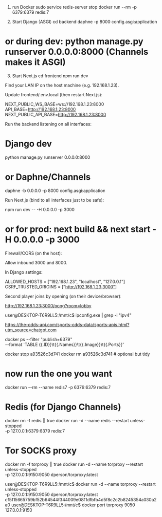1) run Docker
sudo service redis-server stop 
docker run --rm -p 6379:6379 redis:7


2) Start Django (ASGI)
cd backend
daphne -p 8000 config.asgi:application
# or during dev: python manage.py runserver 0.0.0.0:8000  (Channels makes it ASGI)


3) Start Next.js
cd frontend
npm run dev





Find your LAN IP on the host machine (e.g. 192.168.1.23).

Update frontend/.env.local (then restart Next.js):

NEXT_PUBLIC_WS_BASE=ws://192.168.1.23:8000
API_BASE=http://192.168.1.23:8000
NEXT_PUBLIC_API_BASE=http://192.168.1.23:8000


Run the backend listening on all interfaces:

# Django dev
python manage.py runserver 0.0.0.0:8000
# or Daphne/Channels
daphne -b 0.0.0.0 -p 8000 config.asgi:application


Run Next.js (bind to all interfaces just to be safe):

npm run dev -- -H 0.0.0.0 -p 3000
# or for prod: next build && next start -H 0.0.0.0 -p 3000


Firewall/CORS (on the host):

Allow inbound 3000 and 8000.

In Django settings:

ALLOWED_HOSTS = ["192.168.1.23", "localhost", "127.0.0.1"]
CSRF_TRUSTED_ORIGINS = ["http://192.168.1.23:3000"]


Second player joins by opening (on their device/browser):

http://192.168.1.23:3000/pong?room=lobby





user@DESKTOP-T6R9LL5:/mnt/c$ ipconfig.exe | grep -i "ipv4"



https://the-odds-api.com/sports-odds-data/sports-apis.html?utm_source=chatgpt.com




docker ps --filter "publish=6379" \
  --format 'TABLE {{.ID}}\t{{.Names}}\t{{.Image}}\t{{.Ports}}'



docker stop a93526c3d741
docker rm a93526c3d741      # optional but tidy

# now run the one you want
docker run --rm --name redis7 -p 6379:6379 redis:7








# Redis (for Django Channels)
docker rm -f redis || true
docker run -d --name redis --restart unless-stopped \
  -p 127.0.0.1:6379:6379 redis:7

# Tor SOCKS proxy
docker rm -f torproxy || true
docker run -d --name torproxy --restart unless-stopped \
  -p 127.0.0.1:9150:9050 dperson/torproxy:latest



user@DESKTOP-T6R9LL5:/mnt/c$ docker run -d --name torproxy --restart unless-stopped \
  -p 127.0.0.1:9150:9050 dperson/torproxy:latest       
cf5f15665759bf52b64544f344009e0811dfbfb4d5f8c2c2b8245354a030a2a0
user@DESKTOP-T6R9LL5:/mnt/c$ docker port torproxy 9050
127.0.0.1:9150